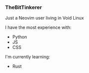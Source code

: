 ### TheBitTinkerer

Just a Neovim user living in Void Linux

I have the most experience with:
- Python
- JS
- CSS

I'm currently learning:
- Rust

<!--
**TheBitTinkerer/TheBitTinkerer** is a ✨ _special_ ✨ repository because its `README.md` (this file) appears on your GitHub profile.

Here are some ideas to get you started:

- 🔭 I’m currently working on ...
- 🌱 I’m currently learning ...
- 👯 I’m looking to collaborate on ...
- 🤔 I’m looking for help with ...
- 💬 Ask me about ...
- 📫 How to reach me: ...
- 😄 Pronouns: ...
- ⚡ Fun fact: ...
-->
